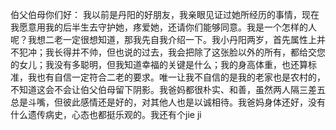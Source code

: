 
伯父伯母你们好：
我以前是丹阳的好朋友，我亲眼见证过她所经历的事情，现在我愿意用我的后半生去守护她，疼爱她，还请你们能够同意。我是一个怎样的人呢？我想二老一定很想知道，那我先自我介绍一下。我小丹阳两岁，首先属性上并不犯冲；我长得并不帅，但也说的过去，我会把除了这张脸以外的所有，都给交您的女儿；我没有多聪明，但我知道幸福的关键是什么；我的身高体重，也还算标准，我也有自信一定符合二老的要求。唯一让我不自信的是我的老家也是农村的，不知道这会不会让伯父伯母留下阴影。我爸妈都很朴实、和善，虽然两人隔三差五总是斗嘴，但彼此感情还是好的，对其他人也是以诚相待。我爸妈身体还好，没有什么遗传病史，心态也都挺乐观的。我还有个jie ji